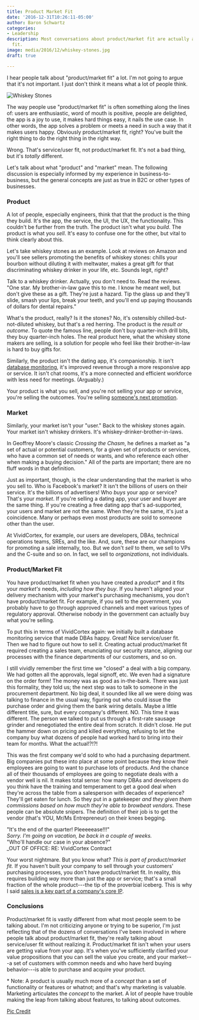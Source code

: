 ```yaml
---
title: Product Market Fit
date: '2016-12-31T10:26:11-05:00'
author: Baron Schwartz
categories:
- Leadership
description: Most conversations about product/market fit are actually about service/user
  fit.
image: media/2016/12/whiskey-stones.jpg
draft: true

---
```

I hear people talk about "product/market fit" a lot. I'm not going to argue that it's not important. I just don't think it means what a lot of people think.

![Whiskey Stones](/media/2016/12/whiskey-stones.jpg)

<!--more-->

The way people use "product/market fit" is often something along the lines of: users are enthusiastic, word of mouth is positive, people are delighted, the app is a joy to use, it makes hard things easy, it nails the use case. In other words, the app solves a problem or meets a need in such a way that it makes users happy. Obviously product/market fit, right? You've built the right thing to do the right thing in the right way.

Wrong. That's service/user fit, not product/market fit. It's not a bad thing, but it's _totally_ different.

Let's talk about what "product" and "market" mean. The following discussion is especially informed by my experience in business-to-business, but the general concepts are just as true in B2C or other types of businesses.

### Product

A lot of people, especially engineers, think that that the product is the thing they build. It's the app, the service, the UI, the UX, the functionality. This couldn't be further from the truth. The product isn't what you _build_. The product is what you _sell_. It's easy to confuse one for the other, but vital to think clearly about this.

Let's take whiskey stones as an example. Look at reviews on Amazon and you'll see sellers promoting the benefits of whiskey stones: chills your bourbon without diluting it with meltwater, makes a great gift for that discriminating whiskey drinker in your life, etc. Sounds legit, right?

Talk to a whiskey drinker. Actually, you don't need to. Read the reviews. "One star. My brother-in-law gave this to me. I know he meant well, but don't give these as a gift. They're just a hazard. Tip the glass up and they'll slide, smash your lips, break your teeth, and you'll end up paying thousands of dollars for dental repairs."

What's the product, really? Is it the stones? No, it's ostensibly chilled-but-not-diluted whiskey, but that's a red herring. The product is the _result or outcome_. To quote the famous line, people don't buy quarter-inch drill bits, they buy quarter-inch holes. The real product here, what the whiskey stone makers are selling, is a solution for people who feel like their brother-in-law is hard to buy gifts for.

Similarly, the product isn't the dating app, it's companionship. It isn't [database monitoring](https://www.vividcortex.com/), it's improved revenue through a more responsive app or service. It isn't chat rooms, it's a more connected and efficient workforce with less need for meetings. (Arguably.)

Your product is what you sell, and you're not selling your app or service, you're selling the outcomes. You're selling [someone's next promotion](http://tomtunguz.com/the-business-of-selling-promotions/).

### Market

Similarly, your market isn't your "user." Back to the whiskey stones again. Your market isn't whiskey drinkers. It's whiskey-drinker-brother-in-laws.

In Geoffrey Moore's classic _Crossing the Chasm_, he defines a market as "a set of actual or potential customers, for a given set of products or services, who have a common set of needs or wants, and who reference each other when making a buying decision." All of the parts are important; there are no fluff words in that definition.

Just as important, though, is the clear understanding that the market is who you sell to. Who is Facebook's market? It isn't the billions of users on their service. It's the billions of advertisers! Who _buys_ your app or service? That's your _market_. If you're selling a dating app, your user and buyer are the same thing. If you're creating a free dating app that's ad-supported, your users and market are not the same. When they're the same, it's just a coincidence. Many or perhaps even most products are sold to someone other than the user.

At VividCortex, for example, our users are developers, DBAs, technical operations teams, SREs, and the like. And, sure, these are our champions for promoting a sale internally, too. But we don't _sell_ to them, we sell to VPs and the C-suite and so on. In fact, we sell to _organizations_, not individuals.

### Product/Market Fit

You have product/market fit when you have created a _product_\* and it fits your _market's_ needs, _including how they buy_. If you haven't aligned your delivery mechanism with your market's purchasing mechanisms, you don't have product/market fit. For example, if you sell to the government, you probably have to go through approved channels and meet various types of regulatory approval. Otherwise nobody in the government can actually buy what you're selling.

To put this in terms of VividCortex again: we initially built a database monitoring service that made DBAs happy. Great! Nice service/user fit. Then we had to figure out how to sell it. Creating actual product/market fit required creating a sales team, enunciating our security stance, aligning our processes with the finance departments of our customers, and so on.

I still vividly remember the first time we "closed" a deal with a big company. We had gotten all the approvals, legal signoff, etc. We even had a signature on the order form! The money was as good as in-the-bank. There was just this formality, they told us; the next step was to talk to someone in the procurement department. No big deal, it sounded like all we were doing was talking to finance in the usual way, figuring out who could issue the purchase order and giving them the bank wiring details. Maybe a little different title, sure, but every company's different. NO. This time it was different. The person we talked to put us through a first-rate sausage grinder and renegotiated the entire deal from scratch. It didn't close. He put the hammer down on pricing and killed everything, refusing to let the company buy what dozens of people had worked hard to bring into their team for months. What the actual!?!?!

This was the first company we'd sold to who had a purchasing department. Big companies put these into place at some point because they know their employees are going to want to purchase lots of products. And the chance all of their thousands of employees are going to negotiate deals with a vendor well is nil. It makes total sense: how many DBAs and developers do you think have the training and temperament to get a good deal when they're across the table from a salesperson with decades of experience? They'll get eaten for lunch. So they put in a gatekeeper _and they given them commissions based on how much they're able to browbeat vendors_. These people can be absolute snipers. The definition of their job is to get the vendor (that's YOU, Mr/Ms Entrepreneur) on their knees begging.

"It's the end of the quarter! Pleeeeease!!!" <br>
_Sorry. I'm going on vacation, be back in a couple of weeks._<br>
"Who'll handle our case in your absence?"<br>
_OUT OF OFFICE: RE: VividCortex Contract<br>

Your worst nightmare. But you know what? _This is part of product/market fit._ If you haven't built your company to sell through your customers' purchasing processes, you don't have product/market fit. In reality, this requires building _way_ more than just the app or service; that's a small fraction of the whole product---the tip of the proverbial iceberg. This is why I said [sales is a key part of a company's core IP](/blog/four-core-ip/).

### Conclusions

Product/market fit is vastly different from what most people seem to be talking about. I'm not criticizing anyone or trying to be superior, I'm just reflecting that of the dozens of conversations I've been involved in where people talk about product/market fit, they're really talking about service/user fit without realizing it. Product/market fit isn't when your users are getting value from your app. It's when you've sufficiently clarified your value propositions that you can sell the value you create, and your market---a set of customers with common needs and who have herd buying behavior---is able to purchase and acquire your product.

\* Note: A product is usually much more of a _concept_ than a set of functionality or features or whatnot; and that's why marketing is valuable. Marketing articulates the _concept_ to the market. A lot of people have trouble making the leap from talking about features, to talking about outcomes.

[Pic Credit](https://www.flickr.com/photos/srslyguys/5817645686)